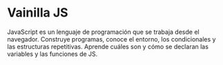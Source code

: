 # Vainilla JS

JavaScript es un lenguaje de programación que se trabaja desde el navegador. Construye programas, conoce el entorno, los condicionales y las estructuras repetitivas. Aprende cuáles son y cómo se declaran las variables y las funciones de JS.
